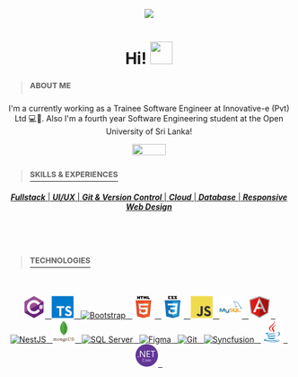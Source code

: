 
<p align="center"><a href="https://imgur.com/sh07vdn"><img src="https://i.imgur.com/sh07vdn.png" title=" " /></a></p>

<p align="center"><h1 align="center">Hi! <img src="https://media.giphy.com/media/8XaBSsyQaYFxxNqznU/giphy.gif" width="40" height="40"/></h1>

 <div align=left>

> ### <sup> ABOUT ME </sup>

<p align="center">I'm a currently working as a Trainee Software Engineer at Innovative-e (Pvt) Ltd 💻🚀. Also I'm a fourth year Software Engineering student at the Open University of Sri Lanka!</p>

<p align="center"><a href="https://linkedin.com/in/mgkshavinda"><img src="https://i.imgur.com/1HtFi4b.png" width="60" height="20"/></p>

> ### <sup> SKILLS & EXPERIENCES </sup>

<div align=center>
  
***Fullstack*** | ***UI/UX*** | ***Git & Version Control*** | ***Cloud*** | ***Database*** | ***Responsive Web Design***

</div>
 
#
<br/>

> ### <sup> TECHNOLOGIES </sup>

<br/>

<div align=center>

<img src="https://raw.githubusercontent.com/devicons/devicon/master/icons/csharp/csharp-original.svg" alt="C#" width="40" height="40"/> &nbsp;
<img src="https://raw.githubusercontent.com/devicons/devicon/master/icons/typescript/typescript-original.svg" alt="TypeScript" width="40" height="40"/> &nbsp;
<img src="https://www.vectorlogo.zone/logos/getbootstrap/getbootstrap-icon.svg" alt="Bootstrap" width="40" height="40"/> &nbsp;
<img src="https://raw.githubusercontent.com/devicons/devicon/master/icons/html5/html5-original-wordmark.svg" alt="HTML5" width="40" height="40"/> &nbsp;
<img src="https://raw.githubusercontent.com/devicons/devicon/master/icons/css3/css3-original-wordmark.svg" alt="CSS3" width="40" height="40"/> &nbsp;
<img src="https://raw.githubusercontent.com/devicons/devicon/master/icons/javascript/javascript-original.svg" alt="JavaScript" width="40" height="40"/> &nbsp;
<img src="https://raw.githubusercontent.com/devicons/devicon/master/icons/mysql/mysql-original-wordmark.svg" alt="MySQL" width="40" height="40"/> &nbsp;
<img src="https://raw.githubusercontent.com/devicons/devicon/master/icons/angularjs/angularjs-original.svg" alt="Angular" width="40" height="40"/> &nbsp;
<img src="https://nestjs.com/img/logo-small.svg" alt="NestJS" width="40" height="40"/> &nbsp;
<img src="https://raw.githubusercontent.com/devicons/devicon/master/icons/mongodb/mongodb-original-wordmark.svg" alt="MongoDB" width="40" height="40"/> &nbsp;
<img src="https://upload.wikimedia.org/wikipedia/de/8/8c/Microsoft_SQL_Server_Logo.svg" alt="SQL Server" width="40" height="40"/> &nbsp;
<img src="https://www.vectorlogo.zone/logos/figma/figma-icon.svg" alt="Figma" width="40" height="40"/> &nbsp;
<img src="https://www.vectorlogo.zone/logos/git-scm/git-scm-icon.svg" alt="Git" width="40" height="40"/> &nbsp;
<img src="https://www.syncfusion.com/favicon.ico" alt="Syncfusion" width="40" height="40"/> &nbsp;
<img src="https://raw.githubusercontent.com/devicons/devicon/master/icons/java/java-original.svg" alt="java" width="40" height="40"/> &nbsp;
<img src="https://raw.githubusercontent.com/devicons/devicon/master/icons/dotnetcore/dotnetcore-original.svg" alt="ASP.NET" width="40" height="40"/> &nbsp;


</div>
